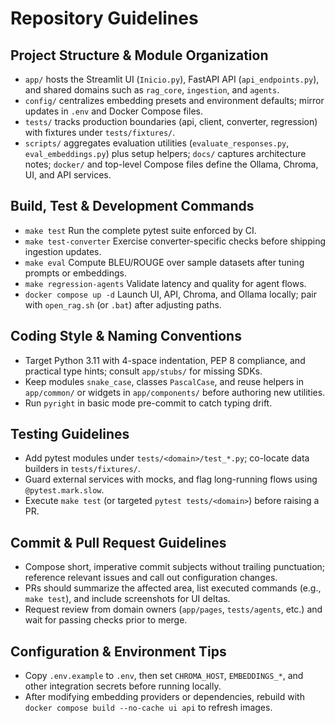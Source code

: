 # Repository Guidelines

## Project Structure & Module Organization
- `app/` hosts the Streamlit UI (`Inicio.py`), FastAPI API (`api_endpoints.py`), and shared domains such as `rag_core`, `ingestion`, and `agents`.
- `config/` centralizes embedding presets and environment defaults; mirror updates in `.env` and Docker Compose files.
- `tests/` tracks production boundaries (api, client, converter, regression) with fixtures under `tests/fixtures/`.
- `scripts/` aggregates evaluation utilities (`evaluate_responses.py`, `eval_embeddings.py`) plus setup helpers; `docs/` captures architecture notes; `docker/` and top-level Compose files define the Ollama, Chroma, UI, and API services.

## Build, Test & Development Commands
- `make test`  Run the complete pytest suite enforced by CI.
- `make test-converter`  Exercise converter-specific checks before shipping ingestion updates.
- `make eval`  Compute BLEU/ROUGE over sample datasets after tuning prompts or embeddings.
- `make regression-agents`  Validate latency and quality for agent flows.
- `docker compose up -d`  Launch UI, API, Chroma, and Ollama locally; pair with `open_rag.sh` (or `.bat`) after adjusting paths.

## Coding Style & Naming Conventions
- Target Python 3.11 with 4-space indentation, PEP 8 compliance, and practical type hints; consult `app/stubs/` for missing SDKs.
- Keep modules `snake_case`, classes `PascalCase`, and reuse helpers in `app/common/` or widgets in `app/components/` before authoring new utilities.
- Run `pyright` in basic mode pre-commit to catch typing drift.

## Testing Guidelines
- Add pytest modules under `tests/<domain>/test_*.py`; co-locate data builders in `tests/fixtures/`.
- Guard external services with mocks, and flag long-running flows using `@pytest.mark.slow`.
- Execute `make test` (or targeted `pytest tests/<domain>`) before raising a PR.

## Commit & Pull Request Guidelines
- Compose short, imperative commit subjects without trailing punctuation; reference relevant issues and call out configuration changes.
- PRs should summarize the affected area, list executed commands (e.g., `make test`), and include screenshots for UI deltas.
- Request review from domain owners (`app/pages`, `tests/agents`, etc.) and wait for passing checks prior to merge.

## Configuration & Environment Tips
- Copy `.env.example` to `.env`, then set `CHROMA_HOST`, `EMBEDDINGS_*`, and other integration secrets before running locally.
- After modifying embedding providers or dependencies, rebuild with `docker compose build --no-cache ui api` to refresh images.
